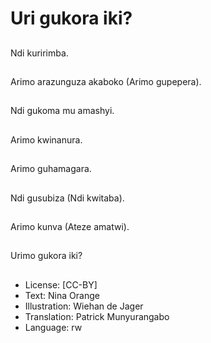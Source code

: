# Uri gukora iki?

##
Ndi kuririmba.

##
Arimo arazunguza akaboko (Arimo gupepera).

##
Ndi gukoma mu amashyi.

##
Arimo kwinanura.

##
Arimo guhamagara.

##
Ndi gusubiza (Ndi kwitaba).

##
Arimo kunva (Ateze amatwi).

##
Urimo gukora iki?

##
* License: [CC-BY]
* Text: Nina Orange
* Illustration: Wiehan de Jager
* Translation: Patrick Munyurangabo
* Language: rw
